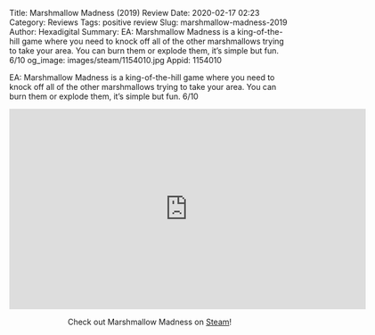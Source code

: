 Title: Marshmallow Madness (2019) Review
Date: 2020-02-17 02:23
Category: Reviews
Tags: positive review
Slug: marshmallow-madness-2019
Author: Hexadigital
Summary: EA: Marshmallow Madness is a king-of-the-hill game where you need to knock off all of the other marshmallows trying to take your area. You can burn them or explode them, it’s simple but fun. 6/10
og_image: images/steam/1154010.jpg
Appid: 1154010

EA: Marshmallow Madness is a king-of-the-hill game where you need to knock off all of the other marshmallows trying to take your area. You can burn them or explode them, it’s simple but fun. 6/10

<center><iframe src="https://www.youtube.com/embed/Fk-TvfVTK3w?feature=oembed" allow="accelerometer; autoplay; encrypted-media; gyroscope; picture-in-picture" width="640" height="360" frameborder="0"></iframe>

Check out Marshmallow Madness on [Steam](https://store.steampowered.com/app/1154010/?curator_clanid=34633900)!</center>
